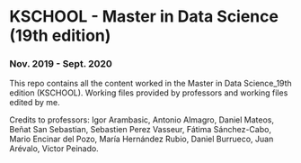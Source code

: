 # KSCHOOL - Master in Data Science (19th edition)
### Nov. 2019 - Sept. 2020 <br>
This repo contains all the content worked in the Master in Data Science_19th edition (KSCHOOL). Working files provided by professors and working files edited by me.

Credits to professors: Igor Arambasic, Antonio Almagro, Daniel Mateos, Beñat San Sebastian, Sebastien Perez Vasseur, Fátima Sánchez-Cabo, Mario Encinar del Pozo, María Hernández Rubio, Daniel Burrueco, Juan Arévalo, Victor Peinado.

